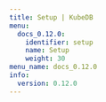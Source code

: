```yaml
---
title: Setup | KubeDB
menu:
  docs_0.12.0:
    identifier: setup
    name: Setup
    weight: 30
menu_name: docs_0.12.0
info:
  version: 0.12.0
---
```



